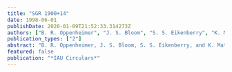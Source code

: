 ```yaml
---
title: "SGR 1900+14"
date: 1998-06-01
publishDate: 2020-01-09T21:52:33.314273Z
authors: ["B. R. Oppenheimer", "J. S. Bloom", "S. S. Eikenberry", "K. Matthews"]
publication_types: ["2"]
abstract: "B. R. Oppenheimer, J. S. Bloom, S. S. Eikenberry, and K. Matthews, California Institute of Technology, communicate: ``We have obtained narrowband 2.2-micron images of the proposed infrared counterpart to SGR 1900+14 (Vrba et al. 1996, Ap.J. 468, 225) on June 3.486 UT, 4.1 days after the recent bursting activity reported on IAUC 6929. Differential photometry of stars 'A' and 'B' (the double M stars) and star 'C' of Vrba et al. yields m_A-m_B = +0.4 +/- 0.1 and m_A-m_C = +4.5 +/- 0.2 mag, consistent with the measurements of Vrba et al. Over the course of 10 min (ten separate frames), no variability was detected in the double M stars to a limit of 0.1 mag.'' <P />"
featured: false
publication: "*IAU Circulars*"
---
```


